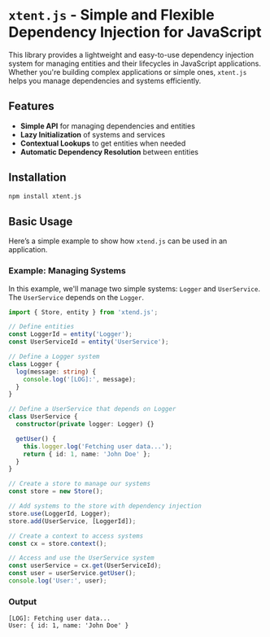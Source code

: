 # `xtent.js` - Simple and Flexible Dependency Injection for JavaScript

This library provides a lightweight and easy-to-use dependency injection system for managing entities and their lifecycles in JavaScript applications. Whether you're building complex applications or simple ones, `xtent.js` helps you manage dependencies and systems efficiently.

## Features

- **Simple API** for managing dependencies and entities
- **Lazy Initialization** of systems and services
- **Contextual Lookups** to get entities when needed
- **Automatic Dependency Resolution** between entities

## Installation

```bash
npm install xtent.js
```

## Basic Usage

Here’s a simple example to show how `xtend.js` can be used in an application.

### Example: Managing Systems

In this example, we'll manage two simple systems: `Logger` and `UserService`. The `UserService` depends on the `Logger`.

```ts
import { Store, entity } from 'xtend.js';

// Define entities
const LoggerId = entity('Logger');
const UserServiceId = entity('UserService');

// Define a Logger system
class Logger {
  log(message: string) {
    console.log('[LOG]:', message);
  }
}

// Define a UserService that depends on Logger
class UserService {
  constructor(private logger: Logger) {}

  getUser() {
    this.logger.log('Fetching user data...');
    return { id: 1, name: 'John Doe' };
  }
}

// Create a store to manage our systems
const store = new Store();

// Add systems to the store with dependency injection
store.use(LoggerId, Logger);
store.add(UserService, [LoggerId]);

// Create a context to access systems
const cx = store.context();

// Access and use the UserService system
const userService = cx.get(UserServiceId);
const user = userService.getUser();
console.log('User:', user);
```

### Output

```
[LOG]: Fetching user data...
User: { id: 1, name: 'John Doe' }
```

